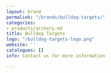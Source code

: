 ```yaml
---
layout: brand
permalink: "/brands/bulldog-targets/"
categories:
- products/archery.md
title: Bulldog Targets
logo: "/bulldog-targets-logo.png"
website: ''
catalogues: []
info: Contact us for more information

---
```


